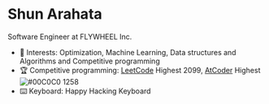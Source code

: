 # Shun Arahata

Software Engineer at FLYWHEEL Inc.

- 🔭  Interests: Optimization, Machine Learning, Data structures and Algorithms and Competitive programming
- 🏆  Competitive programming: [LeetCode](https://leetcode.com/readonly_true/) Highest 2099, [AtCoder](https://atcoder.jp/users/readonly_true?lang=ja) Highest ![#00C0C0](https://via.placeholder.com/15/00C0C0/000000?text=+) 1258
- ⌨️  Keyboard: Happy Hacking Keyboard
